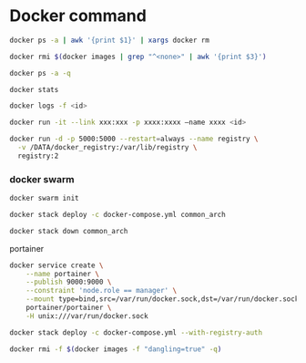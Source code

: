 # Docker command

```bash
docker ps -a | awk '{print $1}' | xargs docker rm
```

```bash
docker rmi $(docker images | grep "^<none>" | awk '{print $3}')
```

```bash
docker ps -a -q
```

```bash
docker stats
```

```bash
docker logs -f <id>
```

```bash
docker run -it --link xxx:xxx -p xxxx:xxxx —name xxxx <id> 
```

```bash
docker run -d -p 5000:5000 --restart=always --name registry \
  -v /DATA/docker_registry:/var/lib/registry \
  registry:2
```

### docker swarm

```bash
docker swarm init
```

```bash
docker stack deploy -c docker-compose.yml common_arch
```

```bash
docker stack down common_arch
```

portainer

```bash
docker service create \
    --name portainer \
    --publish 9000:9000 \
    --constraint 'node.role == manager' \
    --mount type=bind,src=/var/run/docker.sock,dst=/var/run/docker.sock \
    portainer/portainer \
    -H unix:///var/run/docker.sock
```

```bash
docker stack deploy -c docker-compose.yml --with-registry-auth
```

```bash
docker rmi -f $(docker images -f "dangling=true" -q)
```

